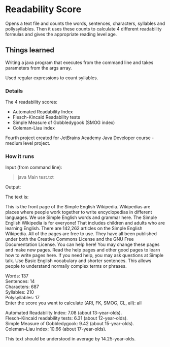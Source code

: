# Readability Score
Opens a text file and counts the words, sentences, characters, syllables and pollysyllables.  Then it uses these counts to calculate 4 different readability formulas and gives the appropriate reading level age.

## Things learned

Writing a java program that executes from the command line and takes parameters from the args array.

Used regular expressions to count syllables.

### Details

The 4 readability scores: 

* Automated Readability Index
* Flesch-Kincaid Readability tests
* Simple Measure of Gobbledygook (SMOG index)
* Coleman-Liau index

Fourth project created for JetBrains Academy Java Developer course - medium level project.

### How it runs

Input (from command line):

> java Main test.txt

Output:

The text is:

This is the front page of the Simple English Wikipedia. Wikipedias are places where people work together to write encyclopedias in different languages. We use Simple English words and grammar here. The Simple English Wikipedia is for everyone! That includes children and adults who are learning English. There are 142,262 articles on the Simple English Wikipedia. All of the pages are free to use. They have all been published under both the Creative Commons License and the GNU Free Documentation License. You can help here! You may change these pages and make new pages. Read the help pages and other good pages to learn how to write pages here. If you need help, you may ask questions at Simple talk. Use Basic English vocabulary and shorter sentences. This allows people to understand normally complex terms or phrases.

Words: 137\
Sentences: 14\
Characters: 687\
Syllables: 210\
Polysyllables: 17\
Enter the score you want to calculate (ARI, FK, SMOG, CL, all): all

Automated Readability Index: 7.08 (about 13-year-olds).\
Flesch–Kincaid readability tests: 6.31 (about 12-year-olds).\
Simple Measure of Gobbledygook: 9.42 (about 15-year-olds).\
Coleman–Liau index: 10.66 (about 17-year-olds).

This text should be understood in average by 14.25-year-olds.
